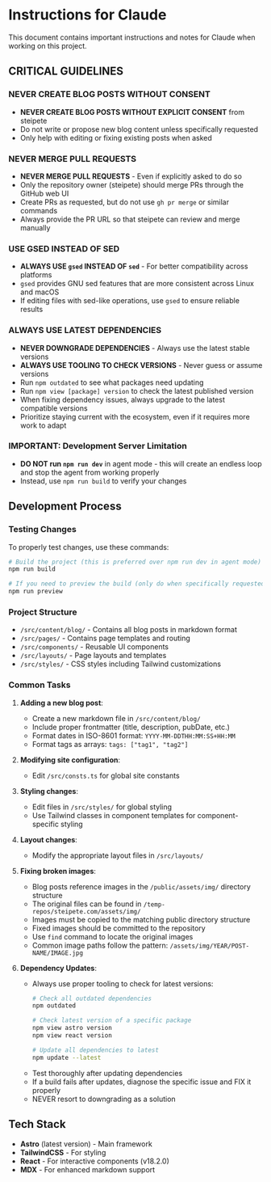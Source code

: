 # Instructions for Claude

This document contains important instructions and notes for Claude when working on this project.

## CRITICAL GUIDELINES

### NEVER CREATE BLOG POSTS WITHOUT CONSENT

- **NEVER CREATE BLOG POSTS WITHOUT EXPLICIT CONSENT** from steipete
- Do not write or propose new blog content unless specifically requested
- Only help with editing or fixing existing posts when asked

### NEVER MERGE PULL REQUESTS

- **NEVER MERGE PULL REQUESTS** - Even if explicitly asked to do so
- Only the repository owner (steipete) should merge PRs through the GitHub web UI
- Create PRs as requested, but do not use `gh pr merge` or similar commands
- Always provide the PR URL so that steipete can review and merge manually

### USE GSED INSTEAD OF SED

- **ALWAYS USE `gsed` INSTEAD OF `sed`** - For better compatibility across platforms
- `gsed` provides GNU sed features that are more consistent across Linux and macOS
- If editing files with sed-like operations, use `gsed` to ensure reliable results

### ALWAYS USE LATEST DEPENDENCIES

- **NEVER DOWNGRADE DEPENDENCIES** - Always use the latest stable versions
- **ALWAYS USE TOOLING TO CHECK VERSIONS** - Never guess or assume versions
- Run `npm outdated` to see what packages need updating
- Run `npm view [package] version` to check the latest published version
- When fixing dependency issues, always upgrade to the latest compatible versions
- Prioritize staying current with the ecosystem, even if it requires more work to adapt

### IMPORTANT: Development Server Limitation

- **DO NOT run `npm run dev`** in agent mode - this will create an endless loop and stop the agent from working properly
- Instead, use `npm run build` to verify your changes

## Development Process

### Testing Changes

To properly test changes, use these commands:

```bash
# Build the project (this is preferred over npm run dev in agent mode)
npm run build

# If you need to preview the build (only do when specifically requested)
npm run preview
```

### Project Structure

- `/src/content/blog/` - Contains all blog posts in markdown format
- `/src/pages/` - Contains page templates and routing
- `/src/components/` - Reusable UI components
- `/src/layouts/` - Page layouts and templates
- `/src/styles/` - CSS styles including Tailwind customizations

### Common Tasks

1. **Adding a new blog post**:
   - Create a new markdown file in `/src/content/blog/`
   - Include proper frontmatter (title, description, pubDate, etc.)
   - Format dates in ISO-8601 format: `YYYY-MM-DDTHH:MM:SS+HH:MM`
   - Format tags as arrays: `tags: ["tag1", "tag2"]`

2. **Modifying site configuration**:
   - Edit `/src/consts.ts` for global site constants

3. **Styling changes**:
   - Edit files in `/src/styles/` for global styling
   - Use Tailwind classes in component templates for component-specific styling

4. **Layout changes**:
   - Modify the appropriate layout files in `/src/layouts/`

5. **Fixing broken images**:
   - Blog posts reference images in the `/public/assets/img/` directory structure
   - The original files can be found in `/temp-repos/steipete.com/assets/img/`
   - Images must be copied to the matching public directory structure
   - Fixed images should be committed to the repository
   - Use `find` command to locate the original images
   - Common image paths follow the pattern: `/assets/img/YEAR/POST-NAME/IMAGE.jpg`

6. **Dependency Updates**:
   - Always use proper tooling to check for latest versions:
     ```bash
     # Check all outdated dependencies
     npm outdated
     
     # Check latest version of a specific package
     npm view astro version
     npm view react version
     
     # Update all dependencies to latest
     npm update --latest
     ```
   - Test thoroughly after updating dependencies
   - If a build fails after updates, diagnose the specific issue and FIX it properly
   - NEVER resort to downgrading as a solution

## Tech Stack

- **Astro** (latest version) - Main framework
- **TailwindCSS** - For styling
- **React** - For interactive components (v18.2.0)
- **MDX** - For enhanced markdown support
